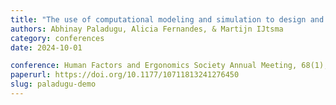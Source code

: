 ```yaml
---
title: "The use of computational modeling and simulation to design and evaluate a distributed work system"
authors: Abhinay Paladugu, Alicia Fernandes, & Martijn IJtsma
category: conferences
date: 2024-10-01

conference: Human Factors and Ergonomics Society Annual Meeting, 68(1), 243–249
paperurl: https://doi.org/10.1177/10711813241276450
slug: paladugu-demo
---
```



